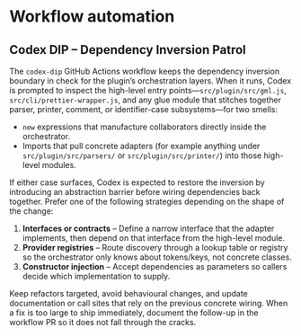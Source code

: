 # Workflow automation

## Codex DIP – Dependency Inversion Patrol

The `codex-dip` GitHub Actions workflow keeps the dependency inversion boundary in
check for the plugin’s orchestration layers. When it runs, Codex is prompted to
inspect the high-level entry points—`src/plugin/src/gml.js`,
`src/cli/prettier-wrapper.js`, and any glue module that stitches together parser,
printer, comment, or identifier-case subsystems—for two smells:

- `new` expressions that manufacture collaborators directly inside the
  orchestrator.
- Imports that pull concrete adapters (for example anything under
  `src/plugin/src/parsers/` or `src/plugin/src/printer/`) into those high-level
  modules.

If either case surfaces, Codex is expected to restore the inversion by
introducing an abstraction barrier before wiring dependencies back together.
Prefer one of the following strategies depending on the shape of the change:

1. **Interfaces or contracts** – Define a narrow interface that the adapter
   implements, then depend on that interface from the high-level module.
2. **Provider registries** – Route discovery through a lookup table or registry
   so the orchestrator only knows about tokens/keys, not concrete classes.
3. **Constructor injection** – Accept dependencies as parameters so callers
   decide which implementation to supply.

Keep refactors targeted, avoid behavioural changes, and update documentation or
call sites that rely on the previous concrete wiring. When a fix is too large to
ship immediately, document the follow-up in the workflow PR so it does not fall
through the cracks.

